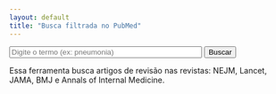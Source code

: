 ```yaml
---
layout: default
title: "Busca filtrada no PubMed"
---
```


<form onsubmit="buscarPubmed(); return false;">
<input type="text" id="termo" placeholder="Digite o termo (ex: pneumonia)" size="40" required>
<button type="submit">Buscar</button>
</form>

<p>Essa ferramenta busca artigos de revisão nas revistas: NEJM, Lancet, JAMA, BMJ e Annals of Internal Medicine.</p>

<script>
function buscarPubmed() {
    const termo = document.getElementById("termo").value.trim();
    if (!termo) return;

    const baseUrl = "https://pubmed.ncbi.nlm.nih.gov/?term=";

    const filtros = '+AND+('
        + '"N+Engl+J+Med"[Journal]+OR+'
        + '"Lancet"[Journal]+OR+'
        + '"JAMA"[Journal]+OR+'
        + '"Ann+Intern+Med"[Journal]+OR+'
        + '"BMJ"[Journal]+OR+'
        + '"Am+Fam+Physician"[Journal]+OR+'
        + '"Nat+Rev*"[Journal]'
        + ')+AND+(Review[ptyp])&sort=date';

    const url = baseUrl + encodeURIComponent(termo) + filtros;

    window.open(url, "_blank");
}
</script>




